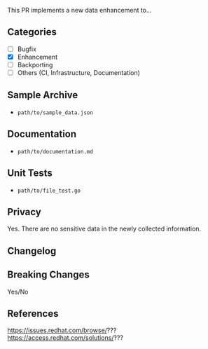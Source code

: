 <!-- Short description of the PR. What does it do? -->
This PR implements a new data enhancement to...

## Categories
<!-- Select the categories that your PR better fits on -->

- [ ] Bugfix
- [X] Enhancement
- [ ] Backporting
- [ ] Others (CI, Infrastructure, Documentation)

## Sample Archive
<!-- Are these changes reflected in sample archive? -->

- `path/to/sample_data.json`

## Documentation
<!-- Are these changes reflected in documentation? -->

- `path/to/documentation.md`

## Unit Tests
<!-- If it includes new unit tests, list them down bellow -->

- `path/to/file_test.go`

## Privacy
<!-- Has data anonymization/privacy been considered by CCX? (e.g. external IP addresses) -->

Yes. There are no sensitive data in the newly collected information.

## Changelog
<!-- Was changelog updated? -->

## Breaking Changes
<!-- Does this PR contain breaking changes? Changes in archive file names or structure for example.
     If so, we should notify other teams using operator's data. -->

Yes/No

## References
<!-- What are related references for this PR? -->

https://issues.redhat.com/browse/???
https://access.redhat.com/solutions/???
